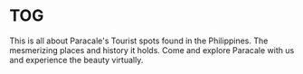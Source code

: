 # TOG
This is all about Paracale's Tourist spots found in the Philippines. The mesmerizing places and history it holds. Come and explore Paracale with us and experience the beauty virtually.
